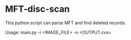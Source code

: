 # MFT-disc-scan

This python script can parse MFT and find deleted records.

Usage:
main.py -i <IMAGE_FILE> -o <OUTPUT.cvs>